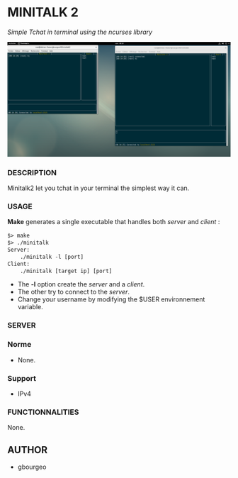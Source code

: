 # MINITALK 2
*Simple Tchat in terminal using the ncurses library*

![minitalk][minitalk1]

[minitalk1]: https://github.com/gbourgeo/minitalk2/blob/master/minitalk2.png

### DESCRIPTION
Minitalk2 let you tchat in your terminal the simplest way it can.

### USAGE
**Make** generates a single executable that handles both *server* and *client* :
```
$> make
$> ./minitalk
Server:
	./minitalk -l [port]
Client:
	./minitalk [target ip] [port]
```
- The **-l** option create the *server* and a *client*.
- The other try to connect to the *server*.
- Change your username by modifying the $USER environnement variable.

### SERVER
### Norme
- None.
### Support
- IPv4
### FUNCTIONNALITIES
None.
## AUTHOR
- gbourgeo
